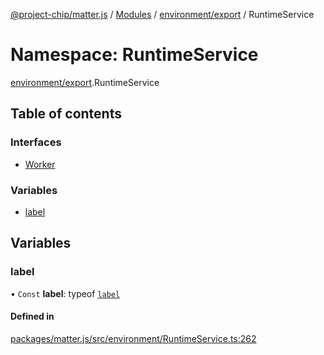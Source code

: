[@project-chip/matter.js](../README.md) / [Modules](../modules.md) / [environment/export](environment_export.md) / RuntimeService

# Namespace: RuntimeService

[environment/export](environment_export.md).RuntimeService

## Table of contents

### Interfaces

- [Worker](../interfaces/environment_export.RuntimeService.Worker.md)

### Variables

- [label](environment_export.RuntimeService.md#label)

## Variables

### label

• `Const` **label**: typeof [`label`](environment_export.RuntimeService.md#label)

#### Defined in

[packages/matter.js/src/environment/RuntimeService.ts:262](https://github.com/project-chip/matter.js/blob/6d3b6a5d957d88a9231d6ecab4bb41f8133112be/packages/matter.js/src/environment/RuntimeService.ts#L262)
